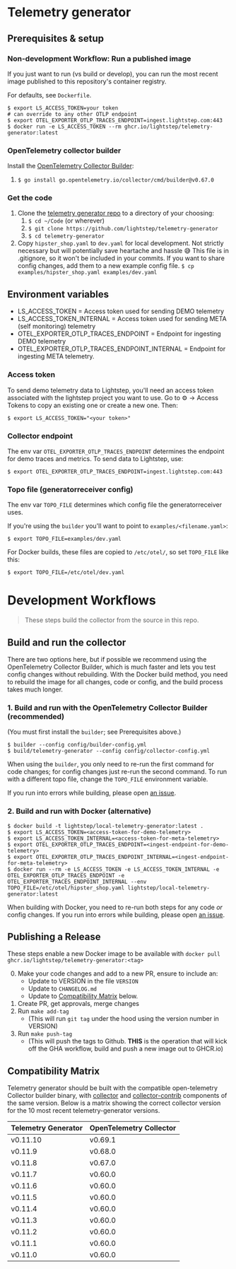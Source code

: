 # Telemetry generator

## Prerequisites & setup

### Non-development Workflow: Run a published image

If you just want to run (vs build or develop), you can run the most recent image published to this repository's container registry. 

For defaults, see `Dockerfile`.

```shell
$ export LS_ACCESS_TOKEN=your token
# can override to any other OTLP endpoint
$ export OTEL_EXPORTER_OTLP_TRACES_ENDPOINT=ingest.lightstep.com:443
$ docker run -e LS_ACCESS_TOKEN --rm ghcr.io/lightstep/telemetry-generator:latest
```
### OpenTelemetry collector builder
Install the [OpenTelemetry Collector Builder](https://github.com/open-telemetry/opentelemetry-collector/tree/main/cmd/builder):
   1. `$ go install go.opentelemetry.io/collector/cmd/builder@v0.67.0`

### Get the code
1. Clone the [telemetry generator repo](https://github.com/lightstep/telemetry-generator) to a directory of your choosing:
   1.  `$ cd ~/Code` (or wherever)
   1.  `$ git clone https://github.com/lightstep/telemetry-generator`
   1.  `$ cd telemetry-generator`
1. Copy `hipster_shop.yaml` to `dev.yaml` for local development. Not strictly necessary but will potentially save heartache and hassle 😅 This file is in .gitignore, so it won't be included in your commits. If you want to share config changes, add them to a new example config file.
   `$ cp examples/hipster_shop.yaml examples/dev.yaml`

## Environment variables
* LS_ACCESS_TOKEN = Access token used for sending DEMO telemetry 
* LS_ACCESS_TOKEN_INTERNAL = Access token used for sending META (self monitoring) telemetry
* OTEL_EXPORTER_OTLP_TRACES_ENDPOINT = Endpoint for ingesting DEMO telemetry
* OTEL_EXPORTER_OTLP_TRACES_ENDPOINT_INTERNAL = Endpoint for ingesting META telemetry.

### Access token

To send demo telemetry data to Lightstep, you'll need an access token associated with the lightstep project you want to use. Go to ⚙ -> Access Tokens to copy an existing one or create a new one. Then:

```shell
$ export LS_ACCESS_TOKEN="<your token>"
```

### Collector endpoint

The env var `OTEL_EXPORTER_OTLP_TRACES_ENDPOINT` determines the endpoint for demo traces and metrics. To send data to Lightstep, use:

```shell
$ export OTEL_EXPORTER_OTLP_TRACES_ENDPOINT=ingest.lightstep.com:443
```

### Topo file (generatorreceiver config)

The env var `TOPO_FILE` determines which config file the generatorreceiver uses.

If you're using the `builder` you'll want to point to `examples/<filename.yaml>`:

```shell
$ export TOPO_FILE=examples/dev.yaml
```

For Docker builds, these files are copied to `/etc/otel/`, so set `TOPO_FILE` like this:

```shell
$ export TOPO_FILE=/etc/otel/dev.yaml
```

# Development Workflows
> These steps build the collector from the source in this repo.

## Build and run the collector

There are two options here, but if possible we recommend using the OpenTelemetry Collector Builder, which is much faster and lets you test config changes without rebuilding. With the Docker build method, you need to rebuild the image for all changes, code or config, and the build process takes much longer.

### 1. Build and run with the OpenTelemetry Collector Builder (recommended)

(You must first install the `builder`; see Prerequisites above.)
```shell
$ builder --config config/builder-config.yml
$ build/telemetry-generator --config config/collector-config.yml
```

When using the `builder`, you only need to re-run the first command for code changes; for config changes just re-run the second command. To run with a different topo file, change the `TOPO_FILE` environment variable.

If you run into errors while building, please open [an issue](https://github.com/lightstep/telemetry-generator).

### 2. Build and run with Docker (alternative)
```shell
$ docker build -t lightstep/local-telemetry-generator:latest .
$ export LS_ACCESS_TOKEN=<access-token-for-demo-telemetry>
$ export LS_ACCESS_TOKEN_INTERNAL=<access-token-for-meta-telemetry>
$ export OTEL_EXPORTER_OTLP_TRACES_ENDPOINT=<ingest-endpoint-for-demo-telemetry>
$ export OTEL_EXPORTER_OTLP_TRACES_ENDPOINT_INTERNAL=<ingest-endpoint-for-meta-telemetry>
$ docker run --rm -e LS_ACCESS_TOKEN -e LS_ACCESS_TOKEN_INTERNAL -e OTEL_EXPORTER_OTLP_TRACES_ENDPOINT -e OTEL_EXPORTER_TRACES_ENDPOINT_INTERNAL --env TOPO_FILE=/etc/otel/hipster_shop.yaml lightstep/local-telemetry-generator:latest
```

When building with Docker, you need to re-run both steps for any code *or* config changes. If you run into errors while building, please open [an issue](https://github.com/lightstep/telemetry-generator).

## Publishing a Release
These steps enable a new Docker image to be available with `docker pull ghcr.io/lightstep/telemetry-generator:<tag>`

0. Make your code changes and add to a new PR, ensure to include an:
   * Update to VERSION in the file `VERSION`
   * Update to `CHANGELOG.md`
   * Update to [Compatibility Matrix](#compatibility-matrix) below.
1. Create PR, get approvals, merge changes
2. Run `make add-tag` 
    * (This will run `git tag` under the hood using the version number in VERSION)
3. Run `make push-tag`
    * (This will push the tags to Github. **THIS** is the operation that will kick off the GHA workflow, build  and push a new image out to GHCR.io)

## Compatibility Matrix
Telemetry generator should be built with the compatible open-telemetry Collector 
builder binary, with [collector](https://github.com/open-telemetry/opentelemetry-collector)
and [collector-contrib](https://github.com/open-telemetry/opentelemetry-collector-contrib) 
components of the same version. Below is a matrix showing the correct collector 
version for the 10 most recent telemetry-generator versions.


| Telemetry Generator | OpenTelemetry Collector |
|---------------------|-------------------------|
| v0.11.10            | v0.69.1                 |
| v0.11.9             | v0.68.0                 |
| v0.11.8             | v0.67.0                 |
| v0.11.7             | v0.60.0                 |
| v0.11.6             | v0.60.0                 |
| v0.11.5             | v0.60.0                 |
| v0.11.4             | v0.60.0                 |
| v0.11.3             | v0.60.0                 |
| v0.11.2             | v0.60.0                 |
| v0.11.1             | v0.60.0                 |
| v0.11.0             | v0.60.0                 |
